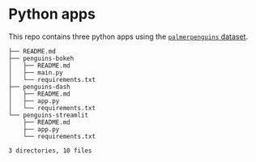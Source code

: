 # Python apps

This repo contains three python apps using the [`palmerpenguins` dataset](https://pypi.org/project/palmerpenguins/).

```
├── README.md
├── penguins-bokeh
│   ├── README.md
│   ├── main.py
│   └── requirements.txt
├── penguins-dash
│   ├── README.md
│   ├── app.py
│   └── requirements.txt
└── penguins-streamlit
    ├── README.md
    ├── app.py
    └── requirements.txt

3 directories, 10 files
```